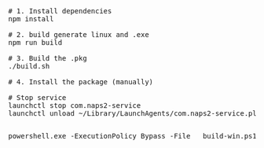 <pre>

# 1. Install dependencies
npm install

# 2. build generate linux and .exe
npm run build

# 3. Build the .pkg
./build.sh

# 4. Install the package (manually)

# Stop service
launchctl stop com.naps2-service
launchctl unload ~/Library/LaunchAgents/com.naps2-service.plist
</pre>


<pre>

powershell.exe -ExecutionPolicy Bypass -File   build-win.ps1
</pre>